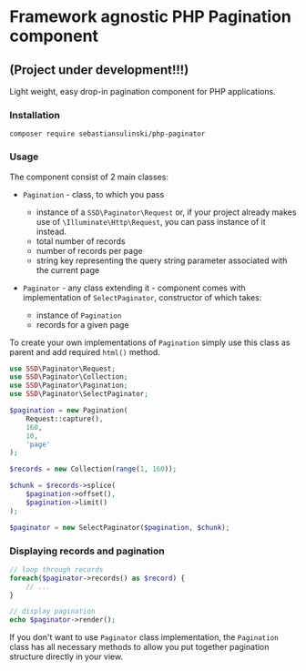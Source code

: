 # Framework agnostic PHP Pagination component

## (Project under development!!!)

Light weight, easy drop-in pagination component for PHP applications.

### Installation

```
composer require sebastiansulinski/php-paginator
```

### Usage

The component consist of 2 main classes:

* `Pagination` - class, to which you pass
    * instance of a `SSD\Paginator\Request` or, if your project already makes use of `\Illuminate\Http\Request`, you can pass instance of it instead.
    * total number of records
    * number of records per page
    * string key representing the query string parameter associated with the current page
    
* `Paginator` - any class extending it - component comes with implementation of `SelectPaginator`, constructor of which takes:
    * instance of `Pagination`
    * records for a given page
    
To create your own implementations of `Pagination` simply use this class as parent and add required `html()` method.

```php
use SSD\Paginator\Request;
use SSD\Paginator\Collection;
use SSD\Paginator\Pagination;
use SSD\Paginator\SelectPaginator;

$pagination = new Pagination(
    Request::capture(),
    160,
    10,
    'page'
);

$records = new Collection(range(1, 160));

$chunk = $records->splice(
    $pagination->offset(),
    $pagination->limit()
);

$paginator = new SelectPaginator($pagination, $chunk);
```

### Displaying records and pagination

```php
// loop through records
foreach($paginator->records() as $record) {
    // ...
}

// display pagination
echo $paginator->render();
```

If you don't want to use `Paginator` class implementation, the `Pagination` class has all necessary methods to allow you put together pagination structure directly in your view.